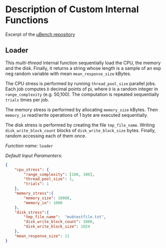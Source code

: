 # Description of Custom Internal Functions

Excerpt of the [µBench repository](https://github.com/mSvcBench/muBench/tree/main/CustomFunctions)

## Loader

This *multi-thread* internal function sequentially load the CPU, the memory and the disk. Finally, it returns a string whose length is a sample of an exp neg random variable with mean `mean_response_size` kBytes.

The CPU stress is performed by running `thread_pool_size` parallel jobs. Each job computes `D` decimal points of pi, where `D` is a random integer in `range_complexity` (e.g. 50,100). The computation is repeated sequentially `trials` times per job.

The memory stress is performed by allocating `memory_size` kBytes. Then `memory_io` read/write operations of 1 byte are executed sequentially.

The disk stress is performed by creating the file `tmp_file_name`. Writing `disk_write_block_count` blocks of  `disk_write_block_size` bytes. Finally, random accessing each of them once.


*Function name*: `loader`

*Default Input Paramenters*:

```json
{
    "cpu_stress": {
        "range_complexity": [100, 100],
        "thread_pool_size": 1,
        "trials": 1
    },
    "memory_stress":{
        "memory_size": 10000,
        "memory_io": 1000
    },
    "disk_stress":{
        "tmp_file_name":  "mubtestfile.txt",
        "disk_write_block_count": 1000,
        "disk_write_block_size": 1024
    },
    "mean_response_size": 11
}
```